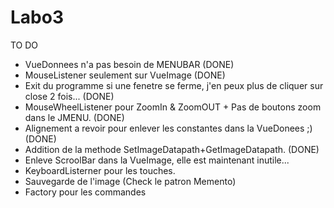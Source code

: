 # Labo3

TO DO

- VueDonnees n'a pas besoin de MENUBAR 														(DONE)
- MouseListener seulement sur VueImage 														(DONE)
- Exit du programme si une fenetre se ferme, j'en peux plus de cliquer sur close 2 fois... 	(DONE)
- MouseWheelListener pour ZoomIn & ZoomOUT + Pas de boutons zoom dans le JMENU. 			(DONE)
- Alignement a revoir pour enlever les constantes dans la VueDonees ;) 						(DONE)
- Addition de la methode SetImageDatapath+GetImageDatapath.									(DONE)
- Enleve ScroolBar dans la VueImage, elle est maintenant inutile...
- KeyboardListerner pour les touches.
- Sauvegarde de l'image (Check le patron Memento)
- Factory pour les commandes



